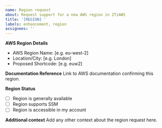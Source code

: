 ```yaml
---
name: Region request
about: Request support for a new AWS region in ZTiAWS
title: '[REGION] '
labels: enhancement, region
assignees: ''
---
```

**AWS Region Details**
- AWS Region Name: [e.g. eu-west-2]
- Location/City: [e.g. London]
- Proposed Shortcode: [e.g. euw2]

**Documentation Reference**
Link to AWS documentation confirming this region.

**Region Status**
- [ ] Region is generally available
- [ ] Region supports SSM
- [ ] Region is accessible in my account

**Additional context**
Add any other context about the region request here.